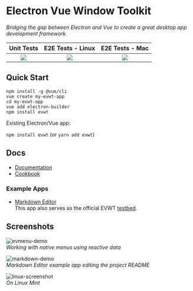 # Electron Vue Window Toolkit
_Bridging the gap between Electron and Vue to create a great desktop app development framework._

| Unit Tests  | E2E Tests - Linux  | E2E Tests - Mac |
|:-:|:-:|:-:|
| <a href="https://app.circleci.com/pipelines/github/evwt/evwt"><img src="https://circleci.com/gh/evwt/evwt.svg?style=shield" valign="middle"></a> | <a href="https://app.circleci.com/pipelines/github/evwt/evwt-example-markdown-editor"><img src="https://circleci.com/gh/evwt/evwt-example-markdown-editor.svg?style=shield" valign="middle"></a> | <a href="http://drone.evwt.net/evwt/evwt-example-markdown-editor"><img src="https://drone.evwt.net/api/badges/evwt/evwt-example-markdown-editor/status.svg" valign="middle" /></a> |


## Quick Start

```
npm install -g @vue/cli
vue create my-evwt-app
cd my-evwt-app
vue add electron-builder
npm install evwt
```

Existing Electron/Vue app:

`npm install evwt` (or `yarn add evwt`)

## Docs

- [Documentation](https://evwt.net/)
- [Cookbook](https://github.com/evwt/evwt/blob/master/CookBook.md)

### Example Apps

<ul>
  <li>
  <a href="https://github.com/evwt/evwt-example-markdown-editor">Markdown Editor</a>
  <br>
  This app also serves as the official EVWT <a href="https://github.com/evwt/evwt-example-markdown-editor/tree/master/test">testbed</a>.
  </li>
</ul>

## Screenshots

![evmenu-demo](https://user-images.githubusercontent.com/611996/89112631-2654df00-d42b-11ea-8f7a-eec2c9ab4e83.gif)
<br>
<i>Working with native menus using reactive data</i>

![markdown-demo](https://user-images.githubusercontent.com/611996/89716173-77eff300-d970-11ea-8119-e736a6b5671a.png)
<br>
<i>Markdown Editor example app editing the project README</i>

![linux-screenshot](https://user-images.githubusercontent.com/611996/89851710-c6f57e00-db52-11ea-8c68-afb1b1e16187.png)
<br>
<i>On Linux Mint</i>
